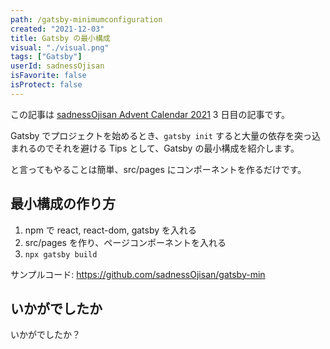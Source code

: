 ```yaml
---
path: /gatsby-minimumconfiguration
created: "2021-12-03"
title: Gatsby の最小構成
visual: "./visual.png"
tags: ["Gatsby"]
userId: sadnessOjisan
isFavorite: false
isProtect: false
---
```


この記事は [sadnessOjisan Advent Calendar 2021](https://adventar.org/calendars/7015) 3 日目の記事です。

Gatsby でプロジェクトを始めるとき、`gatsby init` すると大量の依存を突っ込まれるのでそれを避ける Tips として、Gatsby の最小構成を紹介します。

と言ってもやることは簡単、src/pages にコンポーネントを作るだけです。

## 最小構成の作り方

1. npm で react, react-dom, gatsby を入れる
2. src/pages を作り、ページコンポーネントを入れる
3. `npx gatsby build`

サンプルコード: https://github.com/sadnessOjisan/gatsby-min

## いかがでしたか

いかがでしたか？
